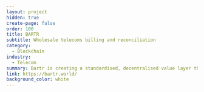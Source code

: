 ```yaml
---
layout: project
hidden: true
create-page: false
order: 100
title: BARTR
subtitle: Wholesale telecoms billing and reconciliation
category:
  - Blockchain
industry:
  - Telecom
summary: Bartr is creating a standardised, decentralised value layer that brings together global telecoms
link: https://bartr.world/
background_color: white
---
```

